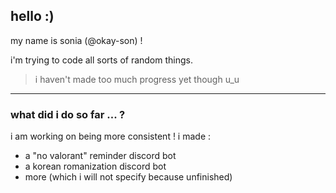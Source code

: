 ## hello :)
my name is sonia (@okay-son) !

i'm trying to code all sorts of random things.
> i haven't made too much progress yet though u_u

***

### what did i do so far ... ?
i am working on being more consistent !
i made :
- a "no valorant" reminder discord bot
- a korean romanization discord bot
- more (which i will not specify because unfinished)

<!---
okay-son/okay-son is a ✨ special ✨ repository because its `README.md` (this file) appears on your GitHub profile.
You can click the Preview link to take a look at your changes.
--->
